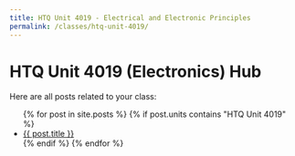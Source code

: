 ```yaml
---
title: HTQ Unit 4019 - Electrical and Electronic Principles
permalink: /classes/htq-unit-4019/
---
```


<h1>HTQ Unit 4019 (Electronics) Hub</h1>
<p>Here are all posts related to your class:</p>

<ul>
  {% for post in site.posts %}
    {% if post.units contains "HTQ Unit 4019" %}
      <li><a href="{{'/engineering-hub' | append: post.url }}">{{ post.title }}</a></li>
    {% endif %}
  {% endfor %}
</ul>
